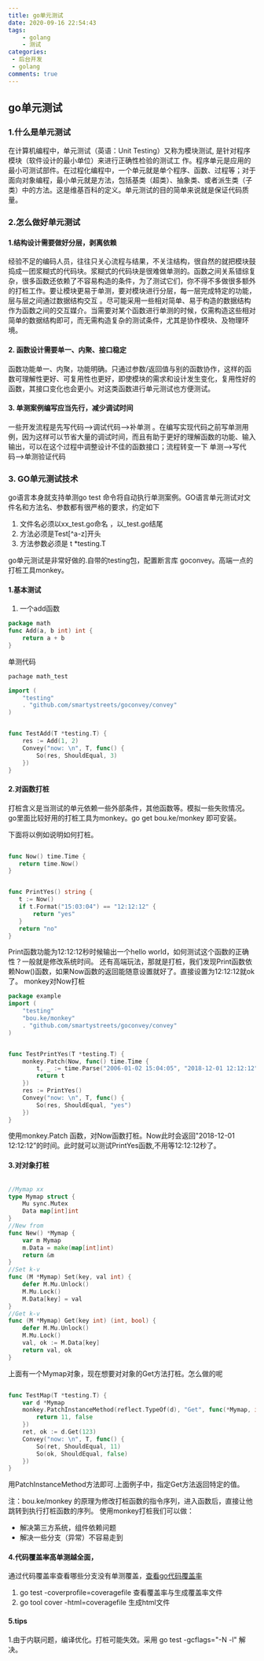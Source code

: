 ```yaml
---
title: go单元测试
date: 2020-09-16 22:54:43
tags:
    - golang
    - 测试
categories:
 - 后台开发
 - golang
comments: true
---
```

## go单元测试
 
### 1.什么是单元测试
 在计算机编程中，单元测试（英语：Unit Testing）又称为模块测试, 是针对程序模块（软件设计的最小单位）来进行正确性检验的测试工 作。程序单元是应用的最小可测试部件。在过程化编程中，一个单元就是单个程序、函数、过程等；对于面向对象编程，最小单元就是方法，包括基类（超类）、抽象类、或者派生类（子类）中的方法。这是维基百科的定义。单元测试的目的简单来说就是保证代码质量。
 
### 2.怎么做好单元测试

#### 1.结构设计需要做好分层，剥离依赖
 经验不足的编码人员，往往只关心流程与结果，不关注结构，很自然的就把模块鼓捣成一团浆糊式的代码块。浆糊式的代码块是很难做单测的。函数之间关系错综复杂，很多函数还依赖了不容易构造的条件，为了测试它们，你不得不多做很多额外的打桩工作。要让模块更易于单测，要对模块进行分层，每一层完成特定的功能，层与层之间通过数据结构交互 。尽可能采用一些相对简单、易于构造的数据结构作为函数之间的交互媒介。当需要对某个函数进行单测的时候，仅需构造这些相对简单的数据结构即可，而无需构造复杂的测试条件，尤其是协作模块、及物理环境。
    
#### 2. 函数设计需要单一、内聚、接口稳定
函数功能单一、内聚，功能明确。只通过参数/返回值与别的函数协作，这样的函数可理解性更好、可复用性也更好，即使模块的需求和设计发生变化，复用性好的函数，其接口变化也会更小。对这类函数进行单元测试也方便测试。
       
#### 3. 单测案例编写应当先行，减少调试时间
一些开发流程是先写代码-->调试代码-->补单测 。在编写实现代码之前写单测用例，因为这样可以节省大量的调试时间，而且有助于更好的理解函数的功能、输入输出，可以在这个过程中调整设计不佳的函数接口；流程转变一下 单测-->写代码-->单测验证代码
    
###  3. GO单元测试技术
 go语言本身就支持单测go test 命令将自动执行单测案例。GO语⾔单元测试对⽂件名和⽅法名、参数都有很严格的要求，约定如下
1. ⽂件名必须以xx_test.go命名 ，以_test.go结尾 
2. ⽅法必须是Test[^a-z]开头 
3. ⽅法参数必须是 t *testing.T

go单元测试是非常好做的.自带的testing包，配置断言库 goconvey。高端一点的打桩工具monkey。
#### 1.基本测试

1. 一个add函数
````go
package math
func Add(a, b int) int {
    return a + b
}
``````

单测代码

``` go
pachage math_test

import (
    "testing"
    . "github.com/smartystreets/goconvey/convey"
)


func TestAdd(T *testing.T) {
    res := Add(1, 2)
    Convey("now: \n", T, func() {
        So(res, ShouldEqual, 3)
    })
}
```

#### 2.对函数打桩

打桩含义是当测试的单元依赖一些外部条件，其他函数等。模拟一些失败情况。go里面比较好用的打桩工具为monkey。go get 
bou.ke/monkey 即可安装。

 下面将以例如说明如何打桩。
 
 ```go

func Now() time.Time {
    return time.Now()
}


func PrintYes() string {
    t := Now()
    if t.Format("15:03:04") == "12:12:12" {
        return "yes"
    }
    return "no"
}

```
Print函数功能为12:12:12秒时候输出一个hello world，如何测试这个函数的正确性？一般就是修改系统时间。
还有高端玩法，那就是打桩，我们发现Print函数依赖Now()函数，如果Now函数的返回能随意设置就好了。直接设置为12:12:12就ok了。
monkey对Now打桩

```go
package example
import (
    "testing"
    "bou.ke/monkey"
    . "github.com/smartystreets/goconvey/convey"
)


func TestPrintYes(T *testing.T) {
    monkey.Patch(Now, func() time.Time {
        t, _ := time.Parse("2006-01-02 15:04:05", "2018-12-01 12:12:12")
        return t
    })
    res := PrintYes()
    Convey("now: \n", T, func() {
        So(res, ShouldEqual, "yes")
    })
}

```
使用monkey.Patch 函数，对Now函数打桩。Now此时会返回"2018-12-01 12:12:12”的时间。此时就可以测试PrintYes函数,不用等12:12:12秒了。
#### 3.对对象打桩
```go

//Mymap xx
type Mymap struct {
    Mu sync.Mutex
    Data map[int]int
}
//New from
func New() *Mymap {
    var m Mymap
    m.Data = make(map[int]int)
    return &m
}
//Set k-v
func (M *Mymap) Set(key, val int) {
    defer M.Mu.Unlock()
    M.Mu.Lock()
    M.Data[key] = val
}
//Get k-v
func (M *Mymap) Get(key int) (int, bool) {
    defer M.Mu.Unlock()
    M.Mu.Lock()
    val, ok := M.Data[key]
    return val, ok
}

```
上面有一个Mymap对象，现在想要对对象的Get方法打桩。怎么做的呢
```go

func TestMap(T *testing.T) {
    var d *Mymap
    monkey.PatchInstanceMethod(reflect.TypeOf(d), "Get", func(*Mymap, int) (int, bool) {
        return 11, false
    })
    ret, ok := d.Get(123)
    Convey("now: \n", T, func() {
        So(ret, ShouldEqual, 11)
        So(ok, ShouldEqual, false)
    })
}

```
用PatchInstanceMethod方法即可.上面例子中，指定Get方法返回特定的值。


注：bou.ke/monkey 的原理为修改打桩函数的指令序列，进入函数后，直接让他跳转到执行打桩函数的序列。
使用monkey打桩我们可以做：

* 解决第三方系统，组件依赖问题
* 解决一些分支（异常）不容易走到

#### 4.代码覆盖率高单测越全面，
通过代码覆盖率查看哪些分支没有单测覆盖，[查看go代码覆盖率](https://studygolang.com/articles/10242)

 1. go test -coverprofile=coveragefile 查看覆盖率与生成覆盖率文件
 2. go tool cover -html=coveragefile 生成html文件

#### 5.tips
1.由于内联问题，编译优化。打桩可能失效。采用 go test -gcflags="-N -l" 解决。